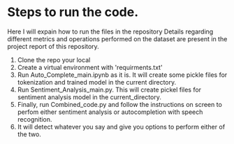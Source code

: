 # Steps to run the code. 

Here I will expain how to run the files in the repository 
Details regarding different metrics and operations performed on the dataset are present in the project report of this repository. 

1) Clone the repo your local 
2) Create a virtual environment with 'requirments.txt' 
3) Run Auto_Complete_main.ipynb as it is. It will create some pickle files for tokenization and trained model in the current directory. 
4) Run Sentiment_Analysis_main.py. This will create pickel files for sentiment analysis model in the current_directory. 
5) Finally, run Combined_code.py and follow the instructions on screen to perfom either sentiment analysis or autocompletion with speech recognition.
6) It will detect whatever you say and give you options to perform either of the two. 

